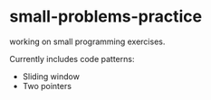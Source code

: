 # small-problems-practice
working on small programming exercises.

Currently includes code patterns:
* Sliding window
* Two pointers
